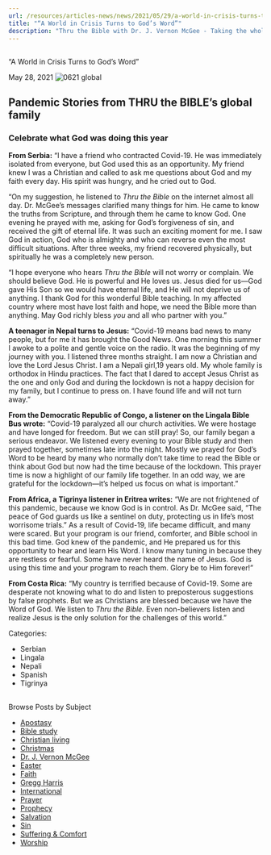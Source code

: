 ```yaml
---
url: /resources/articles-news/news/2021/05/29/a-world-in-crisis-turns-to-god-s-word
title: "“A World in Crisis Turns to God’s Word”"
description: "Thru the Bible with Dr. J. Vernon McGee - Taking the whole Word to the whole world"
---
```







## 
 “A World in Crisis Turns to God’s Word”


May 28, 2021
![](https://ttb.org/images/default-source/features-and-news/0621-global9059be66-cee4-40c0-bc80-2803456dec0d.jpg?sfvrsn=25971f16_1 "0621 global")




## Pandemic Stories from THRU the BIBLE’s global family

### Celebrate what God was doing this year

**From Serbia:** “I have a friend who contracted Covid-19. He was immediately isolated from everyone, but God used this as an opportunity. My friend knew I was a Christian and called to ask me questions about God and my faith every day. His spirit was hungry, and he cried out to God.

“On my suggestion, he listened to *Thru the Bible* on the internet almost all day. Dr. McGee’s messages clarified many things for him. He came to know the truths from Scripture, and through them he came to know God. One evening he prayed with me, asking for God’s forgiveness of sin, and received the gift of eternal life. It was such an exciting moment for me. I saw God in action, God who is almighty and who can reverse even the most difficult situations. After three weeks, my friend recovered physically, but spiritually he was a completely new person.

“I hope everyone who hears *Thru the Bible* will not worry or complain. We should believe God. He is powerful and He loves us. Jesus died for us—God gave His Son so we would have eternal life, and He will not deprive us of anything. I thank God for this wonderful Bible teaching. In my affected country where most have lost faith and hope, we need the Bible more than anything. May God richly bless *you* and all who partner with you.”

**A teenager in Nepal turns to Jesus:** “Covid-19 means bad news to many people, but for me it has brought the Good News. One morning this summer I awoke to a polite and gentle voice on the radio. It was the beginning of my journey with you. I listened three months straight. I am now a Christian and love the Lord Jesus Christ. I am a Nepali girl,19 years old. My whole family is orthodox in Hindu practices. The fact that I dared to accept Jesus Christ as the one and only God and during the lockdown is not a happy decision for my family, but I continue to press on. I have found life and will not turn away.”

**From the Democratic Republic of Congo, a listener on the Lingala Bible Bus wrote:** “Covid-19 paralyzed all our church activities. We were hostage and have longed for freedom. But we can still pray! So, our family began a serious endeavor. We listened every evening to your Bible study and then prayed together, sometimes late into the night. Mostly we prayed for God’s Word to be heard by many who normally don’t take time to read the Bible or think about God but now had the time because of the lockdown. This prayer time is now a highlight of our family life together. In an odd way, we are grateful for the lockdown—it’s helped us focus on what is important.” 

**From Africa, a** **Tigrinya listener in Eritrea writes:** “We are not frightened of this pandemic, because we know God is in control. As Dr. McGee said, “The peace of God guards us like a sentinel on duty, protecting us in life’s most worrisome trials.” As a result of Covid-19, life became difficult, and many were scared. But your program is our friend, comforter, and Bible school in this bad time. God knew of the pandemic, and He prepared us for this opportunity to hear and learn His Word. I know many tuning in because they are restless or fearful. Some have never heard the name of Jesus. God is using this time and your program to reach them. Glory be to Him forever!”

**From Costa Rica:** “My country is terrified because of Covid-19. Some are desperate not knowing what to do and listen to preposterous suggestions by false prophets. But we as Christians are blessed because we have the Word of God. We listen to *Thru the Bible.* Even non-believers listen and realize Jesus is the only solution for the challenges of this world.”



Categories: 


* Serbian
* Lingala
* Nepali
* Spanish
* Tigrinya









## 
 Browse Posts by Subject


* [Apostasy](/resources/articles-news/-in-tags/tags/Apostasy)
* [Bible study](/resources/articles-news/-in-tags/tags/Bible-study)
* [Christian living](/resources/articles-news/-in-tags/tags/Christian-living)
* [Christmas](/resources/articles-news/-in-tags/tags/Christmas)
* [Dr. J. Vernon McGee](/resources/articles-news/-in-tags/tags/Dr-J-Vernon-McGee)
* [Easter](/resources/articles-news/-in-tags/tags/easter)
* [Faith](/resources/articles-news/-in-tags/tags/Faith)
* [Gregg Harris](/resources/articles-news/-in-tags/tags/Gregg-Harris)
* [International](/resources/articles-news/-in-tags/tags/International)
* [Prayer](/resources/articles-news/-in-tags/tags/prayer)
* [Prophecy](/resources/articles-news/-in-tags/tags/Prophecy)
* [Salvation](/resources/articles-news/-in-tags/tags/Salvation)
* [Sin](/resources/articles-news/-in-tags/tags/sin)
* [Suffering & Comfort](/resources/articles-news/-in-tags/tags/Suffering-Comfort)
* [Worship](/resources/articles-news/-in-tags/tags/worship)






